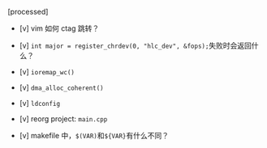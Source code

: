 [processed]

* [v] vim 如何 ctag 跳转？

* [v] `int major = register_chrdev(0, "hlc_dev", &fops);`失败时会返回什么？

* [v] `ioremap_wc()`

* [v] `dma_alloc_coherent()`

* [v] `ldconfig`

* [v] reorg project: `main.cpp`

* [v] makefile 中，`$(VAR)`和`${VAR}`有什么不同？
